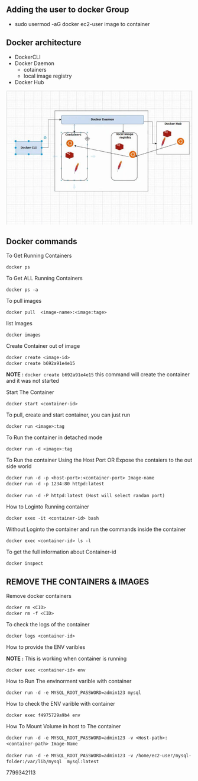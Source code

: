 ## Adding the user to docker Group 

- sudo usermod -aG docker ec2-user 
image to container 
## Docker architecture 
 - DockerCLI
 - Docker Daemon
    - cotainers
    - local image registry
 - Docker Hub

 ![](2022-08-08-16-38-57.png)

## Docker commands 
To Get Running  Containers
```
docker ps
```
To Get ALL Running  Containers
```
docker ps -a
```
To pull images
```
docker pull  <image-name>:<image:tage>
```
list Images
```
docker images 
```
Create Container out of image
```
docker create <image-id> 
docker create b692a91e4e15
```
**NOTE :**  `docker create b692a91e4e15` this command will create the container and it was not started 

Start The Container
```
docker start <container-id>
```
To pull, create and start container, you can just run 
```
docker run <image>:tag
```
To Run the container in detached mode
```
docker run -d <image>:tag
```
To Run the container Using the Host Port OR Expose the contaiers to the out side world 
```
docker run -d -p <host-port>:<container-port> Image-name
docker run -d -p 1234:80 httpd:latest 

docker run -d -P httpd:latest (Host will select randam port)
```
How to Loginto Running container
```
docker exex -it <container-id> bash 
```
Without Loginto the container and run the commands inside the container 
```
docker exec <container-id> ls -l
```
To get the full information about Container-id
```
docker inspect
```
## REMOVE THE CONTAINERS & IMAGES
Remove docker containers 
```
docker rm <CID>
docker rm -f <CID>
```

To check the logs of the container
```
docker logs <container-id>
```
How to provide the ENV varibles 

**NOTE :**  This is working when container is running 
```
docker exec <container-id> env
```
How to Run The envinorment varible with container 
```
docker run -d -e MYSQL_ROOT_PASSWORD=admin123 mysql
```
How to check the ENV varible with container 
```
docker exec f4975729a9b4 env
```
How To Mount Volume in host to The container  
```
docker run -d -e MYSQL_ROOT_PASSWORD=admin123 -v <Host-path>:<container-path> Image-Name

docker run -d -e MYSQL_ROOT_PASSWORD=admin123 -v /home/ec2-user/mysql-folder:/var/lib/mysql  mysql:latest

```

7799342113
